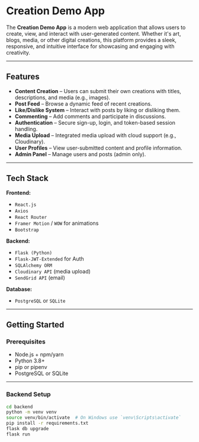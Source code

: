 #  Creation Demo App

The **Creation Demo App** is a modern web application that allows users to create, view, and interact with user-generated content. Whether it's art, blogs, media, or other digital creations, this platform provides a sleek, responsive, and intuitive interface for showcasing and engaging with creativity.

---

## Features

-  **Content Creation** – Users can submit their own creations with titles, descriptions, and media (e.g., images).
-  **Post Feed** – Browse a dynamic feed of recent creations.
-  **Like/Dislike System** – Interact with posts by liking or disliking them.
-  **Commenting** – Add comments and participate in discussions.
-  **Authentication** – Secure sign-up, login, and token-based session handling.
-  **Media Upload** – Integrated media upload with cloud support (e.g., Cloudinary).
-  **User Profiles** – View user-submitted content and profile information.
-  **Admin Panel** – Manage users and posts (admin only).

---

##  Tech Stack

**Frontend:**
- `React.js`
- `Axios`
- `React Router`
- `Framer Motion` / `WOW` for animations
- `Bootstrap`

**Backend:**
- `Flask (Python)`
- `Flask-JWT-Extended` for Auth
- `SQLAlchemy ORM`
- `Cloudinary API` (media upload)
- `SendGrid API` (email)

**Database:**
- `PostgreSQL` or `SQLite`

---

##  Getting Started

### Prerequisites

- Node.js + npm/yarn
- Python 3.8+
- pip or pipenv
- PostgreSQL or SQLite

---

### Backend Setup

```bash
cd backend
python -m venv venv
source venv/bin/activate  # On Windows use `venv\Scripts\activate`
pip install -r requirements.txt
flask db upgrade
flask run
